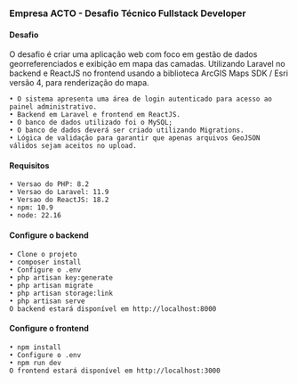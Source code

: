 ### Empresa ACTO - Desafio Técnico Fullstack Developer
#### Desafio
O desafio é criar uma aplicação web com foco em gestão de dados georreferenciados e exibição em mapa das camadas.
Utilizando Laravel no backend e ReactJS no frontend usando a biblioteca ArcGIS Maps SDK / Esri versão 4, para renderização do mapa.

```
• O sistema apresenta uma área de login autenticado para acesso ao painel administrativo.
• Backend em Laravel e frontend em ReactJS.
• O banco de dados utilizado foi o MySQL;
• O banco de dados deverá ser criado utilizando Migrations.
• Lógica de validação para garantir que apenas arquivos GeoJSON válidos sejam aceitos no upload.
```
#### Requisitos
```
• Versao do PHP: 8.2
• Versao do Laravel: 11.9
• Versao do ReactJS: 18.2
• npm: 10.9
• node: 22.16
```
#### Configure o backend
```
• Clone o projeto
• composer install
• Configure o .env
• php artisan key:generate
• php artisan migrate
• php artisan storage:link
• php artisan serve
O backend estará disponível em http://localhost:8000
```
#### Configure o frontend
```
• npm install
• Configure o .env
• npm run dev
O frontend estará disponível em http://localhost:3000
```
